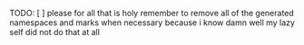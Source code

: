 TODO: 
[ ] please for all that is holy remember to remove all of the
generated namespaces and marks when necessary because i know
damn well my lazy self did not do that at all
